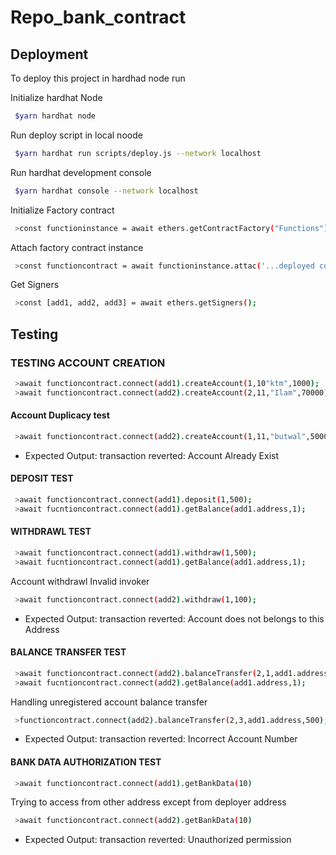 # Repo_bank_contract

## Deployment

To deploy this project in hardhad node run

Initialize hardhat Node

```bash
 $yarn hardhat node
```

Run deploy script in local noode

```bash
 $yarn hardhat run scripts/deploy.js --network localhost
```

Run hardhat development console

```bash
 $yarn hardhat console --network localhost
```

Initialize Factory contract

```bash
 >const functioninstance = await ethers.getContractFactory("Functions");
```

Attach factory contract instance

```bash
 >const functioncontract = await functioninstance.attac('...deployed contract address')
```

Get Signers

```bash
 >const [add1, add2, add3] = await ethers.getSigners();
```

## Testing

### TESTING ACCOUNT CREATION

```bash
 >await functioncontract.connect(add1).createAccount(1,10"ktm",1000);
 >await functioncontract.connect(add2).createAccount(2,11,"Ilam",70000);
```

#### Account Duplicacy test

```bash
 >await functioncontract.connect(add2).createAccount(1,11,"butwal",5000);
```

- Expected Output: transaction reverted: Account Already Exist

#### DEPOSIT TEST

```bash
 >await functioncontract.connect(add1).deposit(1,500);
 >await fucntioncontract.connect(add1).getBalance(add1.address,1);
```

#### WITHDRAWL TEST

```bash
 >await functioncontract.connect(add1).withdraw(1,500);
 >await fucntioncontract.connect(add1).getBalance(add1.address,1);
```

Account withdrawl Invalid invoker

```bash
 >await functioncontract.connect(add2).withdraw(1,100);
```

- Expected Output: transaction reverted: Account does not belongs to this Address

#### BALANCE TRANSFER TEST

```bash
 >await functioncontract.connect(add2).balanceTransfer(2,1,add1.address,500);
 >await fucntioncontract.connect(add2).getBalance(add1.address,1);
```

Handling unregistered account balance transfer

```bash
 >functioncontract.connect(add2).balanceTransfer(2,3,add1.address,500);
```

- Expected Output: transaction reverted: Incorrect Account Number

#### BANK DATA AUTHORIZATION TEST

```bash
 >await functioncontract.connect(add1).getBankData(10)
```

Trying to access from other address except from deployer address

```bash
 >await functioncontract.connect(add2).getBankData(10)
```

- Expected Output: transaction reverted: Unauthorized permission
